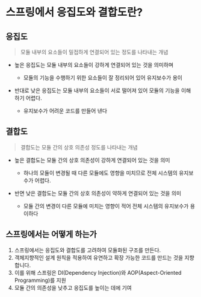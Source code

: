 # 스프링에서 응집도와 결합도란?

## 응집도

> 모듈 내부의 요소들이 밀접하게 연결되어 있는 정도를 나타내는 개념 

- 높은 응집도는 모듈 내부의 요소들이 강하게 연결되어 있는 것을 의미하며
  - 모듈의 기능을 수행하기 위한 요소들이 잘 정리되어 있어 유지보수가 용이

- 반대로 낮은 응집도는 모듈 내부의 요소들이 서로 떨어져 있어 모듈의 기능을 이해하기 어렵다.
  - 유지보수가 어려운 코드를 만들어 낸다

## 결합도
> 결합도는 모듈 간의 상호 의존성 정도를 나타내는 개념

- 높은 결합도는 모듈 간의 상호 의존성이 강하게 연결되어 있는 것을 의미
  - 하나의 모듈이 변경될 때 다른 모듈에도 영향을 미치므로 전체 시스템의 유지보수가 어렵다. 

- 반면 낮은 결합도는 모듈 간의 상호 의존성이 약하게 연결되어 있는 것을 의미
  - 모듈 간의 변경이 다른 모듈에 미치는 영향이 적어 전체 시스템의 유지보수가 용이하다


## 스프링에서는 어떻게 하는가
1. 스프링에서는 응집도와 결합도를 고려하여 모듈화된 구조를 만든다.
2. 객체지향적인 설계 원칙을 적용하여 유연하고 확장 가능한 코드를 만드는 것을 지향합니다. 
3. 이를 위해 스프링은 DI(Dependency Injection)와 AOP(Aspect-Oriented Programming)를 지원
4. 모듈 간의 의존성을 낮추고 응집도를 높이는 데에 기여
